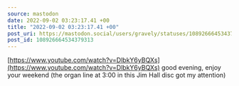 ```yaml
---
source: mastodon
date: 2022-09-02 03:23:17.41 +00
title: "2022-09-02 03:23:17.41 +00"
post_uri: https://mastodon.social/users/gravely/statuses/108926664534379313
post_id: 108926664534379313
---
```

[https://www.youtube.com/watch?v=DlbkY6yBQXs](https://www.youtube.com/watch?v=DlbkY6yBQXs) good evening, enjoy your weekend (the organ line at 3:00 in this Jim Hall disc got my attention)


